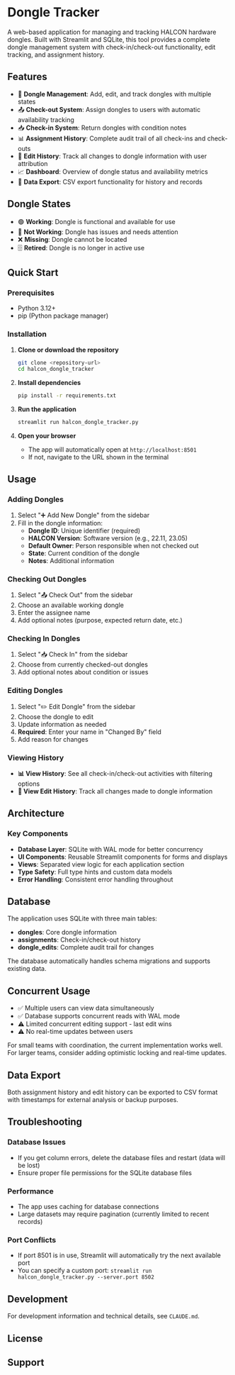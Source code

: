 # Dongle Tracker

A web-based application for managing and tracking HALCON hardware dongles. Built with Streamlit and SQLite, this tool provides a complete dongle management system with check-in/check-out functionality, edit tracking, and assignment history.

## Features

- 🔐 **Dongle Management**: Add, edit, and track dongles with multiple states
- 📤 **Check-out System**: Assign dongles to users with automatic availability tracking
- 📥 **Check-in System**: Return dongles with condition notes
- 📊 **Assignment History**: Complete audit trail of all check-ins and check-outs
- 📝 **Edit History**: Track all changes to dongle information with user attribution
- 📈 **Dashboard**: Overview of dongle status and availability metrics
- 💾 **Data Export**: CSV export functionality for history and records

## Dongle States

- 🟢 **Working**: Dongle is functional and available for use
- 🔴 **Not Working**: Dongle has issues and needs attention
- ❌ **Missing**: Dongle cannot be located
- 🗄️ **Retired**: Dongle is no longer in active use

## Quick Start

### Prerequisites

- Python 3.12+ 
- pip (Python package manager)

### Installation

1. **Clone or download the repository**
   ```bash
   git clone <repository-url>
   cd halcon_dongle_tracker
   ```

2. **Install dependencies**
   ```bash
   pip install -r requirements.txt
   ```

3. **Run the application**
   ```bash
   streamlit run halcon_dongle_tracker.py
   ```

4. **Open your browser**
   - The app will automatically open at `http://localhost:8501`
   - If not, navigate to the URL shown in the terminal

## Usage

### Adding Dongles
1. Select "➕ Add New Dongle" from the sidebar
2. Fill in the dongle information:
   - **Dongle ID**: Unique identifier (required)
   - **HALCON Version**: Software version (e.g., 22.11, 23.05)
   - **Default Owner**: Person responsible when not checked out
   - **State**: Current condition of the dongle
   - **Notes**: Additional information

### Checking Out Dongles
1. Select "📤 Check Out" from the sidebar
2. Choose an available working dongle
3. Enter the assignee name
4. Add optional notes (purpose, expected return date, etc.)

### Checking In Dongles
1. Select "📥 Check In" from the sidebar
2. Choose from currently checked-out dongles
3. Add optional notes about condition or issues

### Editing Dongles
1. Select "✏️ Edit Dongle" from the sidebar
2. Choose the dongle to edit
3. Update information as needed
4. **Required**: Enter your name in "Changed By" field
5. Add reason for changes

### Viewing History
- **📊 View History**: See all check-in/check-out activities with filtering options
- **📝 View Edit History**: Track all changes made to dongle information

## Architecture

### Key Components

- **Database Layer**: SQLite with WAL mode for better concurrency
- **UI Components**: Reusable Streamlit components for forms and displays  
- **Views**: Separated view logic for each application section
- **Type Safety**: Full type hints and custom data models
- **Error Handling**: Consistent error handling throughout

## Database

The application uses SQLite with three main tables:

- **dongles**: Core dongle information
- **assignments**: Check-in/check-out history
- **dongle_edits**: Complete audit trail for changes

The database automatically handles schema migrations and supports existing data.

## Concurrent Usage

- ✅ Multiple users can view data simultaneously
- ✅ Database supports concurrent reads with WAL mode
- ⚠️ Limited concurrent editing support - last edit wins
- ⚠️ No real-time updates between users

For small teams with coordination, the current implementation works well. For larger teams, consider adding optimistic locking and real-time updates.

## Data Export

Both assignment history and edit history can be exported to CSV format with timestamps for external analysis or backup purposes.

## Troubleshooting

### Database Issues
- If you get column errors, delete the database files and restart (data will be lost)
- Ensure proper file permissions for the SQLite database files

### Performance
- The app uses caching for database connections
- Large datasets may require pagination (currently limited to recent records)

### Port Conflicts
- If port 8501 is in use, Streamlit will automatically try the next available port
- You can specify a custom port: `streamlit run halcon_dongle_tracker.py --server.port 8502`

## Development

For development information and technical details, see `CLAUDE.md`.

## License

## Support
